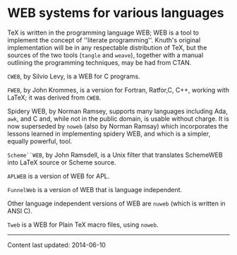 # WEB systems for various languages

TeX is written in the programming language WEB; WEB
is a tool to implement the concept of ''literate programming''.
Knuth's original implementation will be in any respectable
distribution of TeX, but the sources of the two tools
(`tangle` and `weave`), together with a manual
outlining the programming techniques, may be had from CTAN.

`CWEB`, by Silvio Levy, is a WEB for C programs.

`FWEB`, by John Krommes, is a version for Fortran,
Ratfor,C, C++, working with LaTeX; it was derived
from `CWEB`.

Spidery WEB, by Norman Ramsey, supports many 
languages including Ada, `awk`, and C
and, while not in the public domain, is usable without charge.  It is
now superseded by `noweb` (also by Norman Ramsay) which
incorporates the lessons learned in implementing spidery WEB,
and which is a simpler, equally powerful, tool.

`Scheme``WEB`, by John Ramsdell, is a Unix filter that
translates SchemeWEB into LaTeX source or Scheme source.

`APLWEB` is a version of WEB for APL.

`FunnelWeb` is a version of WEB that is language independent.

Other language independent versions of WEB are `nuweb` (which
is written in ANSI C).

`Tweb` is a WEB for Plain TeX macro files, using
`noweb`.


----

Content last updated: 2014-06-10
